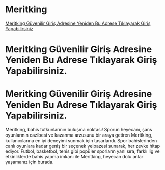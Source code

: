 # Meritking 
<a href="https://www.redly.vip/qV9TCc3">Meritking Güvenilir Giriş Adresine Yeniden Bu Adrese Tıklayarak Giriş Yapabilirsiniz</a>

# Meritking Güvenilir Giriş Adresine Yeniden Bu Adrese Tıklayarak Giriş Yapabilirsiniz.
# Meritking Güvenilir Giriş Adresine Yeniden Bu Adrese Tıklayarak Giriş Yapabilirsiniz.
Meritking, bahis tutkunlarının buluşma noktası! Sporun heyecanı, şans oyunlarının cazibesi ve kazanma arzusunu bir araya getiren Meritking, kullanıcılarına en iyi deneyimi sunmak için tasarlandı.
Spor bahislerinden canlı oyunlara kadar geniş bir seçenek yelpazesi sunarak, her zevke hitap ediyor. Futbol, basketbol, tenis gibi popüler sporların yanı sıra, farklı lig ve etkinliklerde bahis yapma imkanı ile Meritking, heyecan dolu anlar yaşamanız için burada.

